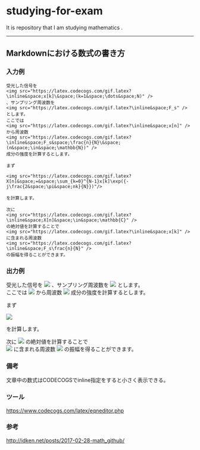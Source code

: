 # studying-for-exam
It is repository that I am studying mathematics . 

---

## Markdownにおける数式の書き方

### 入力例

```
受光した信号を
<img src="https://latex.codecogs.com/gif.latex?\inline&space;x[k]\&space;(k=1&space;\dots&space;N)" />
、サンプリング周波数を
<img src="https://latex.codecogs.com/gif.latex?\inline&space;F_s" />
とします。  
ここでは
<img src="https://latex.codecogs.com/gif.latex?\inline&space;x[n]" />
から周波数
<img src="https://latex.codecogs.com/gif.latex?\inline&space;F_s&space;\frac{n}{N}\&space;(n&space;\in&space;\mathbb{N})" />
成分の強度を計算するとします。  

まず

<img src="https://latex.codecogs.com/gif.latex?X[n]&space;=&space;\sum_{k=0}^{N-1}x[k]\exp({-j\frac{2&space;\pi&space;nk}{N}})"/>

を計算します。  

次に
<img src="https://latex.codecogs.com/gif.latex?\inline&space;X[n]&space;\in&space;\mathbb{C}" />
の絶対値を計算することで  
<img src="https://latex.codecogs.com/gif.latex?\inline&space;x[k]" />
に含まれる周波数
<img src="https://latex.codecogs.com/gif.latex?\inline&space;F_s\frac{n}{N}" />
の振幅を得ることができます。
```

### 出力例

受光した信号を
<img src="https://latex.codecogs.com/gif.latex?\inline&space;x[k]\&space;(k=1&space;\dots&space;N)" />
、サンプリング周波数を
<img src="https://latex.codecogs.com/gif.latex?\inline&space;F_s" />
とします。  
ここでは
<img src="https://latex.codecogs.com/gif.latex?\inline&space;x[n]" />
から周波数
<img src="https://latex.codecogs.com/gif.latex?\inline&space;F_s&space;\frac{n}{N}\&space;(n&space;\in&space;\mathbb{N})" />
成分の強度を計算するとします。  

まず

<img src="https://latex.codecogs.com/gif.latex?X[n]&space;=&space;\sum_{k=0}^{N-1}x[k]\exp({-j\frac{2&space;\pi&space;nk}{N}})"/>

を計算します。  

次に
<img src="https://latex.codecogs.com/gif.latex?\inline&space;X[n]&space;\in&space;\mathbb{C}" />
の絶対値を計算することで  
<img src="https://latex.codecogs.com/gif.latex?\inline&space;x[k]" />
に含まれる周波数
<img src="https://latex.codecogs.com/gif.latex?\inline&space;F_s\frac{n}{N}" />
の振幅を得ることができます。

### 備考

文章中の数式はCODECOGSでinline指定をすると小さく表示できる。

### ツール

https://www.codecogs.com/latex/eqneditor.php

### 参考

http://idken.net/posts/2017-02-28-math_github/

